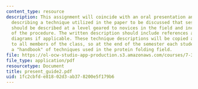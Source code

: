 ```yaml
---
content_type: resource
description: This assignment will coincide with an oral presentation and will involve
  describing a technique utilized in the paper to be discussed that session. The technique
  should be described at a level geared to novices in the field and include a history
  of the procedure. The written description should include references and may involve
  diagrams if applicable. These technique descriptions will be copied and distributed
  to all members of the class, so at the end of the semester each student will have
  a "handbook" of techniques used in the protein folding field.
file: https://ol-ocw-studio-app-production.s3.amazonaws.com/courses/7-343-protein-folding-misfolding-and-human-disease-fall-2004/1fc2cbfde81802d3ab378200e5f179b6_present_guide2.pdf
file_type: application/pdf
resourcetype: Document
title: present_guide2.pdf
uid: 1fc2cbfd-e818-02d3-ab37-8200e5f179b6
---
```


